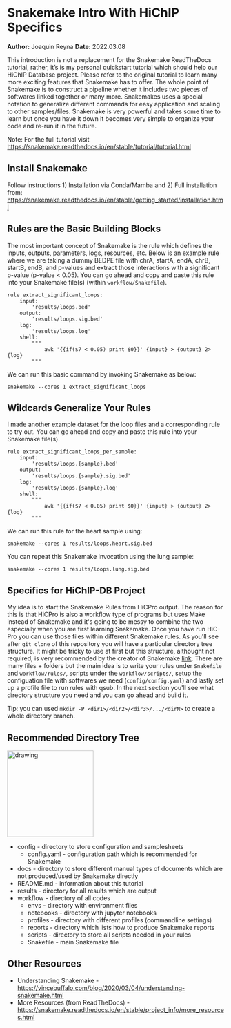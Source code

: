 # Snakemake Intro With HiChIP Specifics
**Author:** Joaquin Reyna **Date:** 2022.03.08

This introduction is not a replacement for the Snakemake ReadTheDocs tutorial, rather,
it’s is my personal quickstart tutorial which should help our HiChIP Database project.
Please refer to the original tutorial to learn many more exciting features that
Snakemake has to offer. The whole point of Snakemake is to construct a pipeline 
whether it includes two pieces of softwares linked together or many more. Snakemakes
uses a special notation to generalize different commands for easy application and scaling
to other samples/files. Snakemake is very powerful and takes some time to learn but once
you have it down it becomes very simple to organize your code and re-run it in the future. 

Note: For the full tutorial visit https://snakemake.readthedocs.io/en/stable/tutorial/tutorial.html

## Install Snakemake
Follow instructions 1) Installation via Conda/Mamba and 2) Full installation from: 
https://snakemake.readthedocs.io/en/stable/getting_started/installation.html 

## Rules are the Basic Building Blocks

The most important concept of Snakemake is the rule which defines the inputs, outputs, parameters, logs, resources, etc. Below is an example rule where we are taking a dummy BEDPE file with chrA, startA, endA, chrB, startB, endB, and p-values and extract those interactions with a significant p-value (p-value < 0.05). You can go ahead and copy and paste this rule into your Snakemake file(s) (within `workflow/Snakefile`).
```
rule extract_significant_loops:
	input:
		'results/loops.bed'
	output:
		'results/loops.sig.bed'
	log:
		'results/loops.log'
	shell:
		"""
			awk '{{if($7 < 0.05) print $0}}' {input} > {output} 2> {log}
		"""
```

We can run this basic command by invoking Snakemake as below:

```
snakemake --cores 1 extract_significant_loops 
```

## Wildcards Generalize Your Rules
I made another example dataset for the loop files and a corresponding rule to try out. You can go ahead and copy and paste this rule into your Snakemake file(s).
```
rule extract_significant_loops_per_sample:
	input:
		'results/loops.{sample}.bed'
	output:
		'results/loops.{sample}.sig.bed'
	log:
		'results/loops.{sample}.log'
	shell:
		"""
			awk '{{if($7 < 0.05) print $0}}' {input} > {output} 2> {log}
		"""
```

We can run this rule for the heart sample using:

```
snakemake --cores 1 results/loops.heart.sig.bed
```

You can repeat this Snakemake invocation using the lung sample:
```
snakemake --cores 1 results/loops.lung.sig.bed
```

## Specifics for HiChIP-DB Project
My idea is to start the Snakemake Rules from HiCPro output. The reason for this is that HiCPro is also a workflow type of programs but uses Make instead of Snakemake and it's going to be messy to combine the two especially when you are first learning Snakemake. Once you have run HiC-Pro you can use those files within different Snakemake rules. As you'll see after `git clone` of this repository you will have a particular directory tree structure. It might be tricky to use at first but this structure, althought not required, is very recommended by the creator of Snakemake [link](https://snakemake.readthedocs.io/en/stable/snakefiles/deployment.html#distribution-and-reproducibility). There are many files + folders but the main idea is to write your rules under `Snakefile` and `workflow/rules/`, scripts under the `workflow/scripts/`, setup the configuation file with softwares we need (`config/config.yaml`) and lastly set up a profile file to run rules with qsub. In the next section you'll see what directory structure you need and you can go ahead and build it.

Tip: you can used `mkdir -P <dir1>/<dir2>/<dir3>/.../<dirN>` to create a whole directory branch. 

##  Recommended Directory Tree
<img src="https://user-images.githubusercontent.com/14253227/157296331-d92bda4a-0215-4dc3-b3a4-742707bf176d.png" alt="drawing" width="200"/>

- config - directory to store configuration and samplesheets
	- config.yaml - configuration path which is recommended for Snakemake 
- docs - directory to store different manual types of documents which are not produced/used by Snakemake directly
- README.md - information about this tutorial
- results - directory for all results which are output
- workflow - directory of all codes
	- envs - directory with environment files 
	- notebooks - directory with jupyter notebooks 
	- profiles - directory with different profiles (commandline settings)
	- reports - directory which lists how to produce Snakemake reports
	- scripts - directory to store all scripts needed in your rules
	- Snakefile - main Snakemake file

## Other Resources 
- Understanding Snakemake - https://vincebuffalo.com/blog/2020/03/04/understanding-snakemake.html
- More Resources (from ReadTheDocs) - https://snakemake.readthedocs.io/en/stable/project_info/more_resources.html




